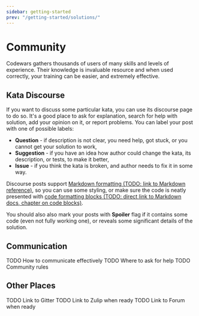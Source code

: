 ```yaml
---
sidebar: getting-started
prev: "/getting-started/solutions/"
---
```


# Community

Codewars gathers thousands of users of many skills and levels of experience. Their knowledge is invaluable resource and when used correctly, your training can be easier, and extremely effective.

## Kata Discourse

If you want to discuss some particular kata, you can use its discourse page to do so. It's a good place to ask for explanation, search for help with solution, add your opinion on it, or report problems. You can label your post with one of possible labels:
 - **Question** - if description is not clear, you need help, got stuck, or you cannot get your solution to work,
 - **Suggestion** - if you have an idea how author could change the kata, its description, or tests, to make it better,
 - **Issue** - if you think the kata is broken, and author needs to fix it in some way.

Discourse posts support [Markdown formatting (TODO: link to Markdown reference)](), so you can use some styling, or make sure the code is neatly presented with [code formatting blocks (TODO: direct link to Markdown docs, chapter on code blocks)](). 

You should also also mark your posts with **Spoiler** flag if it contains some code (even not fully working one), or reveals some significant details of the solution. 

## Communication

TODO How to communicate effectively
TODO Where to ask for help
TODO Community rules

## Other Places

TODO Link to Gitter
TODO Link to Zulip when ready
TODO Link to Forum when ready